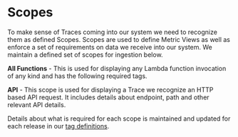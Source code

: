 
<!--
title: Scopes
menuText: Scopes
description: Overview of concepts used on serevrless console. 
menuOrder: 3
-->

# Scopes
To make sense of Traces coming into our system we need to recognize 
them as defined Scopes. Scopes are used to define Metric Views as 
well as enforce a set of requirements on data we receive into our 
system. We maintain a defined set of scopes for ingestion below.

**All Functions** - This is used for displaying any Lambda function invocation of any kind and has the following required tags.

**API** - This scope is used for displaying a Trace we recognize an HTTP based API request. It includes details about endpoint, path and other relevant API details. 

Details about what is required for each scope is maintained and 
updated for each release in our [tag definitions](tags.md).
